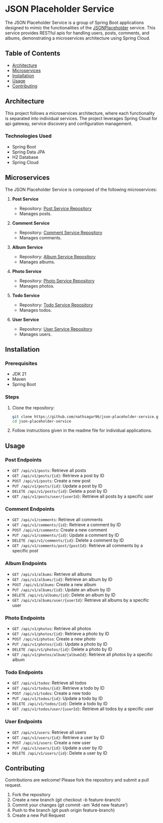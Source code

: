 # JSON Placeholder Service

The JSON Placeholder Service is a group of Spring Boot applications designed to mimic the functionalities of the [JSONPlaceholder](https://jsonplaceholder.typicode.com/) service. This service provides RESTful apis for handling users, posts, comments, and albums, demonstrating a microservices architecture using Spring Cloud.

## Table of Contents

- [Architecture](#architecture)
- [Microservices](#microservices)
- [Installation](#installation)
- [Usage](#usage)
- [Contributing](#contributing)

## Architecture

This project follows a microservices architecture, where each functionality is separated into individual services. The project leverages Spring Cloud for api gateway, service discovery and configuration management.

### Technologies Used

- Spring Boot
- Spring Data JPA
- H2 Database
- Spring Cloud

## Microservices

The JSON Placeholder Service is composed of the following microservices:

1. **Post Service**
   - Repository: [Post Service Repository](post-service)
   - Manages posts.

2. **Comment Service**
   - Repository: [Comment Service Repository](comment-service)
   - Manages comments.

3. **Album Service**
   - Repository: [Album Service Repository](album-service)
   - Manages albums.

4. **Photo Service**
   - Repository: [Photo Service Repository](photo-service)
   - Manages photos.

5. **Todo Service**
   - Repository: [Todo Service Repository](todo-service)
   - Manages todos.

6. **User Service**
   - Repository: [User Service Repository](user-service)
   - Manages users.

## Installation

### Prerequisites

- JDK 21
- Maven
- Spring Boot

### Steps

1. Clone the repository:

    ```bash
    git clone https://github.com/nathsagar96/json-placeholder-service.git
    cd json-placeholder-service
    ```

2. Follow instructions given in the readme file for individual applications.

## Usage

### Post Endpoints

- `GET /api/v1/posts`: Retrieve all posts
- `GET /api/v1/posts/{id}`: Retrieve a post by ID
- `POST /api/v1/posts`: Create a new post
- `PUT /api/v1/posts/{id}`: Update a post by ID
- `DELETE /api/v1/posts/{id}`: Delete a post by ID
- `GET /api/v1/posts/user/{userId}`: Retrieve all posts by a specific user

### Comment Endpoints

- `GET /api/v1/comments`: Retrieve all comments
- `GET /api/v1/comments/{id}`: Retrieve a comment by ID
- `POST /api/v1/comments`: Create a new comment
- `PUT /api/v1/comments/{id}`: Update a comment by ID
- `DELETE /api/v1/comments/{id}`: Delete a comment by ID
- `GET /api/v1/comments/post/{postId}`: Retrieve all comments by a specific post

### Album Endpoints

- `GET /api/v1/albums`: Retrieve all albums
- `GET /api/v1/albums/{id}`: Retrieve an album by ID
- `POST /api/v1/albums`: Create a new album
- `PUT /api/v1/albums/{id}`: Update an album by ID
- `DELETE /api/v1/albums/{id}`: Delete an album by ID
- `GET /api/v1/albums/user/{userId}`: Retrieve all albums by a specific user

### Photo Endpoints

- `GET /api/v1/photos`: Retrieve all photos
- `GET /api/v1/photos/{id}`: Retrieve a photo by ID
- `POST /api/v1/photos`: Create a new photo
- `PUT /api/v1/photos/{id}`: Update a photo by ID
- `DELETE /api/v1/photos/{id}`: Delete a photo by ID
- `GET /api/v1/photos/album/{albumId}`: Retrieve all photos by a specific album

### Todo Endpoints

- `GET /api/v1/todos`: Retrieve all todos
- `GET /api/v1/todos/{id}`: Retrieve a todo by ID
- `POST /api/v1/todos`: Create a new todo
- `PUT /api/v1/todos/{id}`: Update a todo by ID
- `DELETE /api/v1/todos/{id}`: Delete a todo by ID
- `GET /api/v1/todos/user/{userId}`: Retrieve all todos by a specific user

### User Endpoints

- `GET /api/v1/users`: Retrieve all users
- `GET /api/v1/users/{id}`: Retrieve a user by ID
- `POST /api/v1/users`: Create a new user
- `PUT /api/v1/users/{id}`: Update a user by ID
- `DELETE /api/v1/users/{id}`: Delete a user by ID

## Contributing

Contributions are welcome! Please fork the repository and submit a pull request.

1. Fork the repository
2. Create a new branch (git checkout -b feature-branch)
3. Commit your changes (git commit -am 'Add new feature')
4. Push to the branch (git push origin feature-branch)
5. Create a new Pull Request
